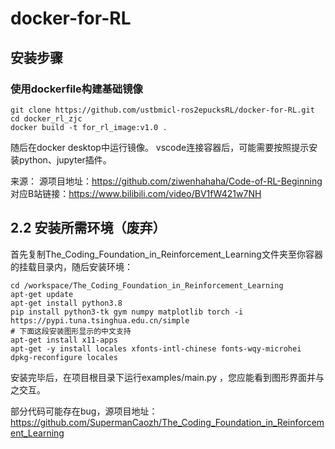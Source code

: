 # docker-for-RL
##  安装步骤
### 使用dockerfile构建基础镜像

```
git clone https://github.com/ustbmicl-ros2epucksRL/docker-for-RL.git
cd docker_rl_zjc
docker build -t for_rl_image:v1.0 .
```

随后在docker desktop中运行镜像。
vscode连接容器后，可能需要按照提示安装python、jupyter插件。


来源：
源项目地址：https://github.com/ziwenhahaha/Code-of-RL-Beginning
对应B站链接：https://www.bilibili.com/video/BV1fW421w7NH


















## 2.2 安装所需环境（废弃）

首先复制The_Coding_Foundation_in_Reinforcement_Learning文件夹至你容器的挂载目录内，随后安装环境：

```
cd /workspace/The_Coding_Foundation_in_Reinforcement_Learning
apt-get update
apt-get install python3.8
pip install python3-tk gym numpy matplotlib torch -i https://pypi.tuna.tsinghua.edu.cn/simple
# 下面这段安装图形显示的中文支持
apt-get install x11-apps
apt-get -y install locales xfonts-intl-chinese fonts-wqy-microhei  
dpkg-reconfigure locales
```

安装完毕后，在项目根目录下运行examples/main.py ，您应能看到图形界面并与之交互。

部分代码可能存在bug，源项目地址：https://github.com/SupermanCaozh/The_Coding_Foundation_in_Reinforcement_Learning